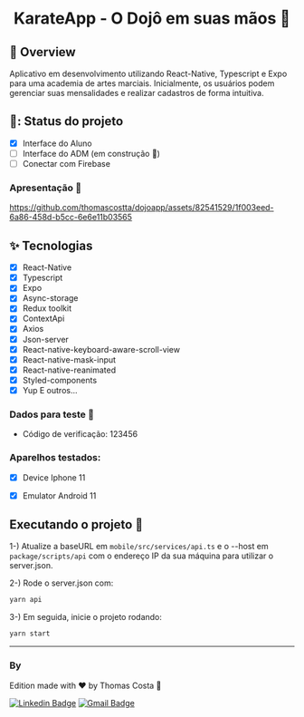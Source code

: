  <h1 align="center">
 KarateApp - O Dojô em suas mãos 📱
</h1>

## :book: Overview 
Aplicativo em desenvolvimento utilizando React-Native, Typescript e Expo para uma academia de artes marciais. Inicialmente, os usuários podem gerenciar suas mensalidades e realizar cadastros de forma intuitiva.

## 🚧: Status do projeto
- [x] Interface do Aluno
- [ ] Interface do ADM (em construção 🚧)
- [ ] Conectar com Firebase

### Apresentação 🌠

https://github.com/thomascostta/dojoapp/assets/82541529/1f003eed-6a86-458d-b5cc-6e6e11b03565

## ✨ Tecnologias
- [x] React-Native
- [x] Typescript
- [x] Expo
- [x] Async-storage
- [x] Redux toolkit
- [x] ContextApi
- [x] Axios
- [x] Json-server
- [x] React-native-keyboard-aware-scroll-view
- [x] React-native-mask-input
- [x] React-native-reanimated
- [x] Styled-components
- [x] Yup
E outros...

### Dados para teste 📝
- Código de verificação: 123456

### Aparelhos testados:
- [x] Device Iphone 11
- [x] Emulator Android 11 


## Executando o projeto :toolbox:
1-) Atualize a baseURL em `mobile/src/services/api.ts` e o --host em `package/scripts/api` com o endereço IP da sua máquina para utilizar o server.json.

2-) Rode o server.json com:
```bash
yarn api
```

3-) Em seguida, inicie o projeto rodando:
```bash
yarn start
```

---
### By
Edition made with ❤️ by Thomas Costa 👋

[![Linkedin Badge](https://img.shields.io/badge/-Thomas%20Costa-blue?style=flat-square&logo=Linkedin&logoColor=white&link=https://www.linkedin.com/in/tgmarinho/)](https://www.linkedin.com/in/thomasjeffcosta/) 
[![Gmail Badge](https://img.shields.io/badge/-thomas.jeffcosta@gmail.com-c14438?style=flat-square&logo=Gmail&logoColor=white&link=mailto:thomas.jeffcosta@gmail.com)](mailto:thomas.jeffcosta@gmail.com)
